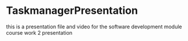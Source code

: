 # TaskmanagerPresentation
this is a presentation file and video for the software development module course work 2 presentation 
